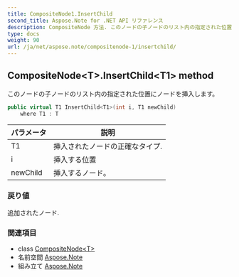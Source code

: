 ```yaml
---
title: CompositeNode1.InsertChild
second_title: Aspose.Note for .NET API リファレンス
description: CompositeNode 方法. このノードの子ノードのリスト内の指定された位置にノードを挿入します
type: docs
weight: 90
url: /ja/net/aspose.note/compositenode-1/insertchild/
---
```

## CompositeNode&lt;T&gt;.InsertChild&lt;T1&gt; method

このノードの子ノードのリスト内の指定された位置にノードを挿入します。

```csharp
public virtual T1 InsertChild<T1>(int i, T1 newChild)
    where T1 : T
```

| パラメータ | 説明 |
| --- | --- |
| T1 | 挿入されたノードの正確なタイプ. |
| i | 挿入する位置 |
| newChild | 挿入するノード。 |

### 戻り値

追加されたノード.

### 関連項目

* class [CompositeNode&lt;T&gt;](../)
* 名前空間 [Aspose.Note](../../compositenode-1/)
* 組み立て [Aspose.Note](../../../)


